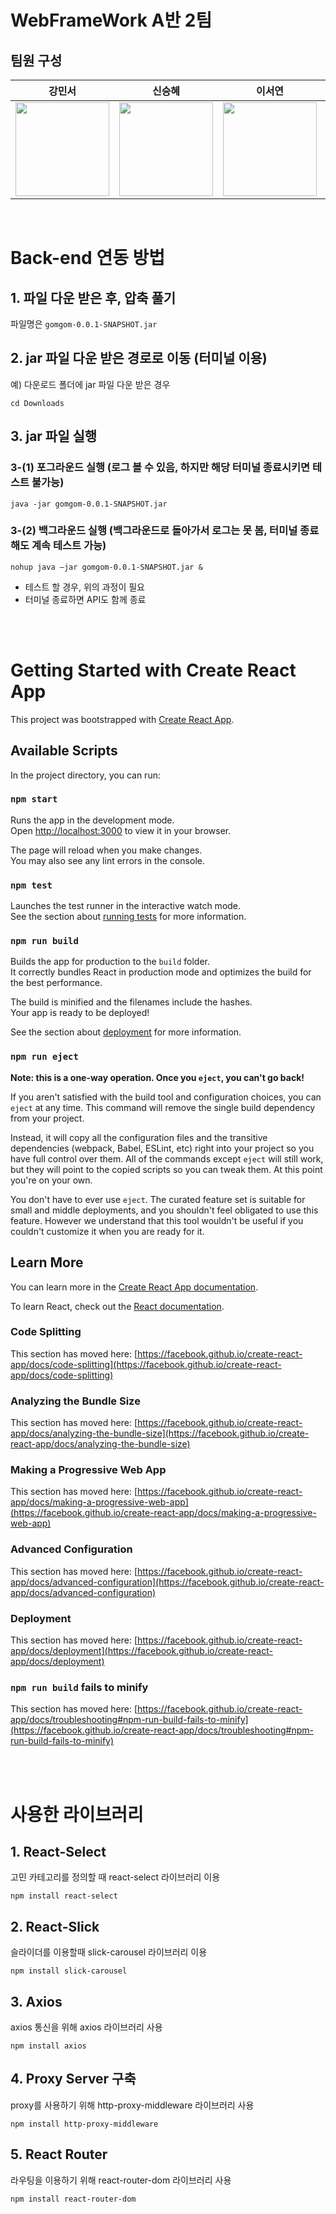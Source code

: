 # WebFrameWork A반 2팀
## 팀원 구성
| **강민서** | **신승혜** | **이서연** | **임수진** |
| :------: |  :------: | :------: | :------: |
| [<img src="https://avatars.githubusercontent.com/u/98332877?v=4" height=150 width=150> <br/>](https://github.com/MinseoKangQ) | [<img src="https://avatars.githubusercontent.com/u/107299318?v=4" height=150 width=150> <br/>](https://github.com/drimh) | [<img src="https://avatars.githubusercontent.com/u/102959791?v=4" height=150 width=150> <br/>](https://github.com/sycuuui) | [<img src="https://avatars.githubusercontent.com/u/122861956?v=4" height=150 width=150> <br/>](https://github.com/suzinlim) |

<br />

# Back-end 연동 방법
## 1. 파일 다운 받은 후, 압축 풀기
파일명은 `gomgom-0.0.1-SNAPSHOT.jar`

## 2. jar 파일 다운 받은 경로로 이동 (터미널 이용)
예) 다운로드 폴더에 jar 파일 다운 받은 경우
````
cd Downloads
````

## 3. jar 파일 실행 
### 3-(1) 포그라운드 실행 (로그 볼 수 있음, 하지만 해당 터미널 종료시키면 테스트 불가능)
````
java -jar gomgom-0.0.1-SNAPSHOT.jar
````
### 3-(2) 백그라운드 실행 (백그라운드로 돌아가서 로그는 못 봄, 터미널 종료해도 계속 테스트 가능)
````
nohup java –jar gomgom-0.0.1-SNAPSHOT.jar &
````

* 테스트 할 경우, 위의 과정이 필요
* 터미널 종료하면 API도 함께 종료

<br /><br />

# Getting Started with Create React App

This project was bootstrapped with [Create React App](https://github.com/facebook/create-react-app).

## Available Scripts

In the project directory, you can run:

### `npm start`

Runs the app in the development mode.\
Open [http://localhost:3000](http://localhost:3000) to view it in your browser.

The page will reload when you make changes.\
You may also see any lint errors in the console.

### `npm test`

Launches the test runner in the interactive watch mode.\
See the section about [running tests](https://facebook.github.io/create-react-app/docs/running-tests) for more information.

### `npm run build`

Builds the app for production to the `build` folder.\
It correctly bundles React in production mode and optimizes the build for the best performance.

The build is minified and the filenames include the hashes.\
Your app is ready to be deployed!

See the section about [deployment](https://facebook.github.io/create-react-app/docs/deployment) for more information.

### `npm run eject`

**Note: this is a one-way operation. Once you `eject`, you can't go back!**

If you aren't satisfied with the build tool and configuration choices, you can `eject` at any time. This command will remove the single build dependency from your project.

Instead, it will copy all the configuration files and the transitive dependencies (webpack, Babel, ESLint, etc) right into your project so you have full control over them. All of the commands except `eject` will still work, but they will point to the copied scripts so you can tweak them. At this point you're on your own.

You don't have to ever use `eject`. The curated feature set is suitable for small and middle deployments, and you shouldn't feel obligated to use this feature. However we understand that this tool wouldn't be useful if you couldn't customize it when you are ready for it.

## Learn More

You can learn more in the [Create React App documentation](https://facebook.github.io/create-react-app/docs/getting-started).

To learn React, check out the [React documentation](https://reactjs.org/).

### Code Splitting

This section has moved here: [https://facebook.github.io/create-react-app/docs/code-splitting](https://facebook.github.io/create-react-app/docs/code-splitting)

### Analyzing the Bundle Size

This section has moved here: [https://facebook.github.io/create-react-app/docs/analyzing-the-bundle-size](https://facebook.github.io/create-react-app/docs/analyzing-the-bundle-size)

### Making a Progressive Web App

This section has moved here: [https://facebook.github.io/create-react-app/docs/making-a-progressive-web-app](https://facebook.github.io/create-react-app/docs/making-a-progressive-web-app)

### Advanced Configuration

This section has moved here: [https://facebook.github.io/create-react-app/docs/advanced-configuration](https://facebook.github.io/create-react-app/docs/advanced-configuration)

### Deployment

This section has moved here: [https://facebook.github.io/create-react-app/docs/deployment](https://facebook.github.io/create-react-app/docs/deployment)

### `npm run build` fails to minify

This section has moved here: [https://facebook.github.io/create-react-app/docs/troubleshooting#npm-run-build-fails-to-minify](https://facebook.github.io/create-react-app/docs/troubleshooting#npm-run-build-fails-to-minify)

<br /><br />

# 사용한 라이브러리
## 1. React-Select
고민 카테고리를 정의할 때 react-select 라이브러리 이용
```
npm install react-select
```
## 2. React-Slick 
슬라이더를 이용할때 slick-carousel 라이브러리 이용
```
npm install slick-carousel
```
## 3. Axios
axios 통신을 위해 axios 라이브러리 사용
```
npm install axios
```
## 4. Proxy Server 구축
proxy를 사용하기 위해 http-proxy-middleware 라이브러리 사용
```
npm install http-proxy-middleware
```
## 5. React Router
라우팅을 이용하기 위해 react-router-dom 라이브러리 사용
```
npm install react-router-dom
```
